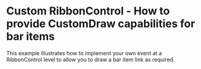 # Custom RibbonControl - How to provide CustomDraw capabilities for bar items 


<p>This example illustrates how to implement your own event at a RibbonControl level to allow you to draw a bar item link as required. </p>

<br/>


